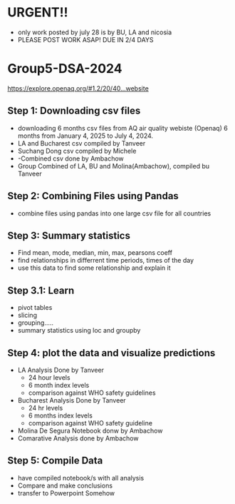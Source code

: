# URGENT!!
- only work posted by july 28 is by BU, LA and nicosia
- PLEASE POST WORK ASAP! DUE IN 2/4 DAYS
# Group5-DSA-2024
https://explore.openaq.org/#1.2/20/40...website
## Step 1: Downloading csv files
- downloading 6 months csv files from AQ air quality webiste (Openaq) 6 months from  January 4, 2025 to July 4, 2024.
- LA and Bucharest csv compiled by Tanveer
- Suchang Dong csv compiled by Michele
- -Combined csv done by Ambachow
- Group Combined of LA, BU and Molina(Ambachow), compiled bu Tanveer
## Step 2: Combining Files using Pandas
- combine files using pandas into one large csv file for all countries
## Step 3: Summary statistics
- Find mean, mode, median, min, max, pearsons coeff
- find relationships in differrent time periods, times of the day
- use this data to find some relationship and explain it
## Step 3.1: Learn
- pivot tables
- slicing 
- grouping.....
- summary statistics using loc and groupby
## Step 4: plot the data and visualize predictions
- LA Analysis Done by Tanveer
    - 24 hour levels
    - 6 month index levels
    - comparison against WHO safety guidelines
- Bucharest Analysis Done by Tanveer
  - 24 hr levels
  - 6 months index levels
  - comparison against WHO safety guideline
- Molina De Segura Notebook donw by Ambachow
- Comarative Analysis done by Ambachow
## Step 5: Compile Data 
- have compiled notebook/s with all analysis
- Compare and make conclusions
- transfer to Powerpoint Somehow




